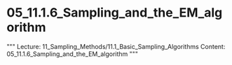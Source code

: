 # 05_11.1.6_Sampling_and_the_EM_algorithm

"""
Lecture: 11_Sampling_Methods/11.1_Basic_Sampling_Algorithms
Content: 05_11.1.6_Sampling_and_the_EM_algorithm
"""

